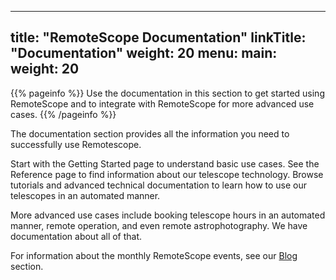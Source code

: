 
---
title: "RemoteScope Documentation"
linkTitle: "Documentation"
weight: 20
menu:
  main:
    weight: 20
---

{{% pageinfo %}}
Use the documentation in this section to get started using RemoteScope and to integrate with RemoteScope for more advanced use cases. 
{{% /pageinfo %}}


The documentation section provides all the information you need to successfully use Remotescope. 

Start with the Getting Started page to understand basic use cases. See the Reference page to find information about our telescope technology. Browse tutorials and advanced technical documentation to learn how to use our telescopes in an automated manner. 

More advanced use cases include booking telescope hours in an automated manner, remote operation, and even remote astrophotography. We have documentation about all of that. 

For information about the monthly RemoteScope events, see our [Blog](/blog/) section.




